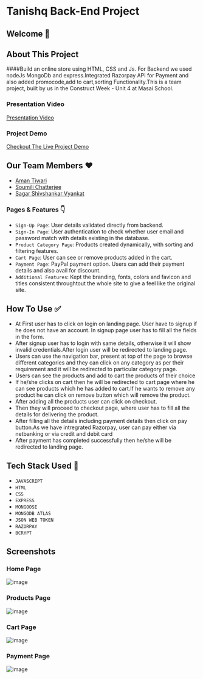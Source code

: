 # Tanishq Back-End Project 

 ## Welcome 👋
 
 ## About This Project

 ####Build an online store using HTML, CSS and Js. For Backend we used nodeJs MongoDb and express.Integrated Razorpay API for Payment and also added promocode,add to cart,sorting Functionality.This is a team project, built by us in the Construct Week - Unit 4 at Masai School.

### Presentation Video

<a href="https://drive.google.com/file/d/1yfUvlwvz8wWyDMaIDlbzr94Bvyv1gGW1/view?usp=sharing">Presentation Video</a>

### Project Demo 
<a href="">Checkout The Live Project Demo </a>
  
  ## Our Team Members ❤️
  
 - <a href="https://github.com/Aman974">Aman Tiwari</a>
- <a href="https://github.com/Sou156">Soumili Chatterjee</a>
- <a href="https://github.com/sagarshiv13">Sagar Shivshankar Vyankat</a>

### Pages & Features 👇
- `Sign-Up Page`: User details validated directly from backend.
-  `Sign-In Page`: User authentication to check whether user email and password match with details existing in the database.
-  `Product Category Page`:  Products created dynamically, with sorting and filtering features.
-  `Cart Page`: User can see or remove products added in the cart.
-  `Payment Page`: PayPal payment option. Users can add their payment details and also avail for discount.
-  `Additional Features`: Kept the branding, fonts, colors and favicon and titles consistent throughtout the whole site to give a feel like the original site.

## How To Use ✅

 - At First user has to click on login on landing page. User have to signup if he does not have an account. In signup page user has to fill all the fields in the form.
- After signup user has to login with same details, otherwise it will show invalid credentials.After login user will be redirected to landing page.
- Users can use the navigation bar, present at top of the page to browse different categories and they can click on any category as per their requirement and it will be redirected to particular category page.
- Users can see the products and add to cart the products of their choice 
- If he/she clicks on cart then he will be redirected to cart page where he can see products which he has added to cart.If he wants to remove any product he can click on remove button which will remove the product.
- After adding all the products user can click on checkout.
- Then they will proceed to checkout page, where user has to fill all the details for delivering the product.
- After filling all the details including payment details then click on pay button.As we have intregrated Razorpay, user can pay either via netbanking or via credit and debit card
- After payment has completed successfully then he/she will be redirected to landing page.

## Tech Stack Used 🔧

- `JAVASCRIPT`
- `HTML`
- `CSS`
- `EXPRESS`
- `MONGOOSE`
- `MONGODB ATLAS`
- `JSON WEB TOKEN`
- `RAZORPAY`
- `BCRYPT`

## Screenshots

### Home Page

![image](https://user-images.githubusercontent.com/76393496/150675291-fafc381d-8ccf-4a0a-9c95-effdb9237700.png)

### Products Page 

![image](https://user-images.githubusercontent.com/76393496/150675333-f6a1468c-0951-4504-86f1-3c41fa1b0e27.png)

### Cart Page 
![image](https://user-images.githubusercontent.com/76393496/150675390-618fd263-0924-4915-af73-4657ad221935.png)

### Payment Page 
![image](https://user-images.githubusercontent.com/76393496/150692217-20da2d62-772a-43ae-bd06-16574888c5eb.png)








